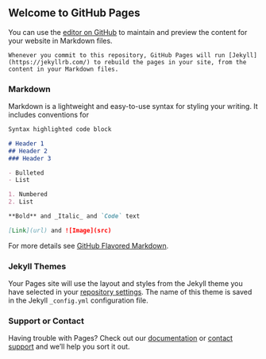## Welcome to GitHub Pages

You can use the [editor on GitHub](https://github.com/speinnov/speinnov.github.com/edit/master/index.md) to maintain and preview the content for your website in Markdown files.
```console
Whenever you commit to this repository, GitHub Pages will run [Jekyll](https://jekyllrb.com/) to rebuild the pages in your site, from the content in your Markdown files.
```
### Markdown

Markdown is a lightweight and easy-to-use syntax for styling your writing. It includes conventions for

```markdown
Syntax highlighted code block

# Header 1
## Header 2
### Header 3

- Bulleted
- List

1. Numbered
2. List

**Bold** and _Italic_ and `Code` text

[Link](url) and ![Image](src)
```

For more details see [GitHub Flavored Markdown](https://guides.github.com/features/mastering-markdown/).

### Jekyll Themes

Your Pages site will use the layout and styles from the Jekyll theme you have selected in your [repository settings](https://github.com/speinnov/speinnov.github.com/settings). The name of this theme is saved in the Jekyll `_config.yml` configuration file.

### Support or Contact

Having trouble with Pages? Check out our [documentation](https://help.github.com/categories/github-pages-basics/) or [contact support](https://github.com/contact) and we’ll help you sort it out.
